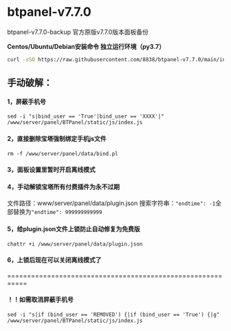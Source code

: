 # btpanel-v7.7.0
btpanel-v7.7.0-backup  官方原版v7.7.0版本面板备份

**Centos/Ubuntu/Debian安装命令 独立运行环境（py3.7）**

```Bash
curl -sSO https://raw.githubusercontent.com/8838/btpanel-v7.7.0/main/install/install_panel.sh && bash install_panel.sh
```

## 手动破解：

#### 1，屏蔽手机号

```
sed -i "s|bind_user == 'True'|bind_user == 'XXXX'|" /www/server/panel/BTPanel/static/js/index.js
```

#### 2，直接删除宝塔强制绑定手机js文件

```
rm -f /www/server/panel/data/bind.pl
```

#### 3，面板设置里暂时开启离线模式

#### 4，手动解锁宝塔所有付费插件为永不过期

文件路径：www/server/panel/data/plugin.json
搜索字符串：`"endtime": -1`全部替换为`"endtime": 999999999999`

#### 5，给plugin.json文件上锁防止自动修复为免费版

```
chattr +i /www/server/panel/data/plugin.json
```

#### 6，上锁后现在可以关闭离线模式了

===========================================================

#### ！！如需取消屏蔽手机号
```
sed -i "s|if (bind_user == 'REMOVED') {|if (bind_user == 'True') {|g" /www/server/panel/BTPanel/static/js/index.js
```
